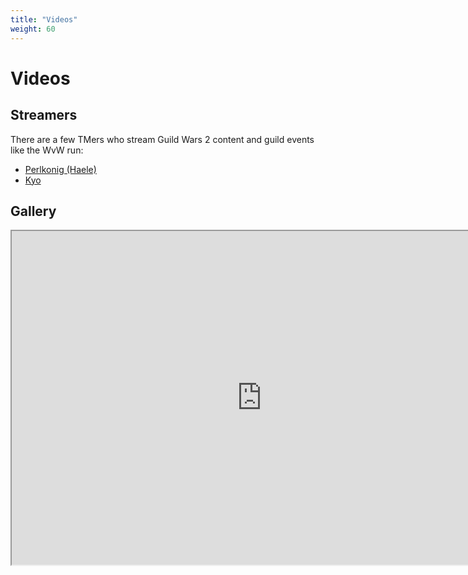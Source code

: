 ```yaml
---
title: "Videos"
weight: 60
---
```


# Videos

## Streamers

There are a few TMers who stream Guild Wars 2 content and guild events like the WvW run:

* [Perlkonig (Haele)](https://www.twitch.tv/perlkonig)
* [Kyo](https://www.twitch.tv/noaimrequired)

## Gallery

<iframe
    src="https://player.twitch.tv?collection=-6d4tN91bxb8Eg&parent=tyrianmisfits.com&muted=true"
    height="534"
    width="800"
    allowfullscreen="<allowfullscreen>">
</iframe>
